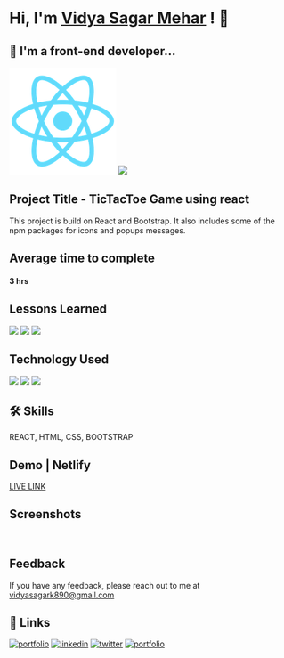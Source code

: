 # Hi, I'm [Vidya Sagar Mehar](https://vidya-sagar-portfolio.netlify.app/) ! 👋


## 🚀 I'm a front-end developer...

![](logo192.png)
<img src="https://user-images.githubusercontent.com/73097560/115834477-dbab4500-a447-11eb-908a-139a6edaec5c.gif">

## Project Title - TicTacToe Game using react
This project is build on React and Bootstrap. It also includes some of the npm packages for icons and popups messages.


## Average time to complete
#### 3 hrs
## Lessons Learned

![](https://img.shields.io/badge/React-toastify-purple)
![](https://img.shields.io/badge/React-icon-blue)
![](https://img.shields.io/badge/React-reactstrap-green)

## Technology Used

![](https://img.shields.io/badge/FirstTech-ReactJS-purple)
![](https://img.shields.io/badge/SecondTech-BootstrapCDN-blue)
![](https://img.shields.io/badge/ThirdTech-CSS-white)

## 🛠 Skills
REACT, HTML, CSS, BOOTSTRAP

## Demo | Netlify
[LIVE LINK]()


## Screenshots
![]()



## Feedback

If you have any feedback, please reach out to me at vidyasagark890@gmail.com


## 🔗 Links
[![portfolio](https://img.shields.io/badge/my_portfolio-000?style=for-the-badge&logo=ko-fi&logoColor=white)](https://vidya-sagar-portfolio.netlify.app/)
[![linkedin](https://img.shields.io/badge/linkedin-0A66C2?style=for-the-badge&logo=linkedin&logoColor=white)](https://www.linkedin.com/)
[![twitter](https://img.shields.io/badge/twitter-1DA1F2?style=for-the-badge&logo=twitter&logoColor=white)](https://twitter.com/Cherry_Reyans)
[![portfolio](https://img.shields.io/badge/FindCoder_portfolio-5A20CB??style=for-the-badge&logo=appveyor)](https://www.findcoder.io/u/vidyasagarmehar)

